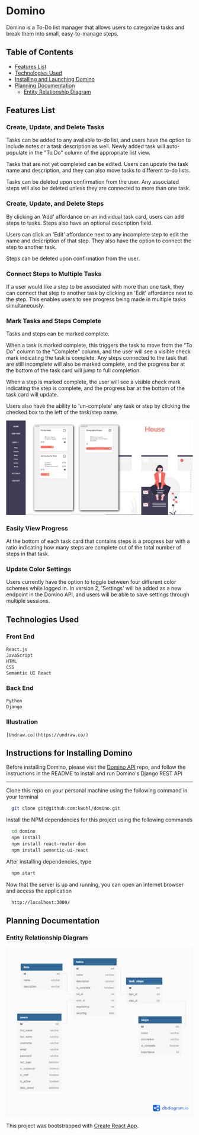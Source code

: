 # Domino
  Domino is a To-Do list manager that allows users to categorize tasks and break them into small, easy-to-manage steps. 

## Table of Contents
  * [Features List](#features-list)
  * [Technologies Used](#technologies-used)
  * [Installing and Launching Domino](#instructions-for-installing-domino)
  * [Planning Documentation](#planning-documentation)
    * [Entity Relationship Diagram](#entity-relationship-diagram)

## Features List

### Create, Update, and Delete Tasks
  Tasks can be added to any available to-do list, and users have the option to include notes or a task description as well. Newly added task will auto-populate in the "To Do" column of the appropriate list view.
  
  Tasks that are not yet completed can be edited. Users can update the task name and description, and they can also move tasks to different to-do lists.
  
  Tasks can be deleted upon confirmation from the user. Any associated steps will also be deleted unless they are connected to more than one task.

<!-- ![Add a Task](/src/media/addTask.JPG) -->

### Create, Update, and Delete Steps
  By clicking an 'Add' affordance on an individual task card, users can add steps to tasks. Steps also have an optional description field.
  
  Users can click an 'Edit' affordance next to any incomplete step to edit the name and description of that step. They also have the option to connect the step to another task.
  
  Steps can be deleted upon confirmation from the user.

<!--  ![Add a Step](/src/media/addStep.JPG)  -->
### Connect Steps to Multiple Tasks
  If a user would like a step to be associated with more than one task, they can connect that step to another task by clicking an 'Edit' affordance next to the step. This enables users to see progress being made in multiple tasks simultaneously. 

<!-- ![Connect a Step](/src/media/stepEdit.JPG)  -->
<!-- ![Connect a Step](/src/media/stepConnect.png)  -->
### Mark Tasks and Steps Complete
  Tasks and steps can be marked complete. 
  
  When a task is marked complete, this triggers the task to move from the "To Do" column to the "Complete" column, and the user will see a visible check mark indicating the task is complete. Any steps connected to the task that are still incomplete will also be marked complete, and the progress bar at the bottom of the task card will jump to full completion. 
  
  When a step is marked complete, the user will see a visible check mark indicating the step is complete, and the progress bar at the bottom of the task card will update.
  
  Users also have the ability to 'un-complete' any task or step by clicking the checked box to the left of the task/step name.

![Complete Steps and Tasks](/src/media/List.JPG)

### Easily View Progress
  At the bottom of each task card that contains steps is a progress bar with a ratio indicating how many steps are complete out of the total number of steps in that task.
  
### Update Color Settings
  Users currently have the option to toggle between four different color schemes while logged in. In version 2, 'Settings' will be added as a new endpoint in the Domino API, and users will be able to save settings through multiple sessions. 

<!-- ![Settings](/src/media/settings.JPG)  -->
## Technologies Used
  ### Front End
    React.js
    JavaScript
    HTML
    CSS
    Semantic UI React
  
  ### Back End
    Python
    Django

  ### Illustration
    [Undraw.co](https://undraw.co/)

## Instructions for Installing Domino
  Before installing Domino, please visit the [Domino API](https://github.com/kwohl/domino-api) repo, and follow the instructions in the README to install and run Domino's Django REST API

  ----------------

  Clone this repo on your personal machine using the following command in your terminal
  ```sh
    git clone git@github.com:kwohl/domino.git
  ```

  Install the NPM dependencies for this project using the following commands
  ```sh
    cd domino
    npm install
    npm install react-router-dom
    npm install semantic-ui-react
  ```
 
  After installing dependencies, type
  ```sh
    npm start
  ```

  Now that the server is up and running, you can open an internet browser and access the application
  ```sh
    http://localhost:3000/
  ```

## Planning Documentation

### Entity Relationship Diagram
![Domino ERD](/Domino.png)

  

  This project was bootstrapped with [Create React App](https://github.com/facebook/create-react-app).

